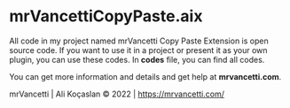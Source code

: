 # mrVancettiCopyPaste.aix

All code in my project named mrVancetti Copy Paste Extension is open source code. If you want to use it in a project or present it as your own plugin, you can use these codes. In **codes** file, you can find all codes.

You can get more information and details and get help at **mrvancetti.com**.

mrVancetti | Ali Koçaslan
© 2022 | https://mrvancetti.com/
